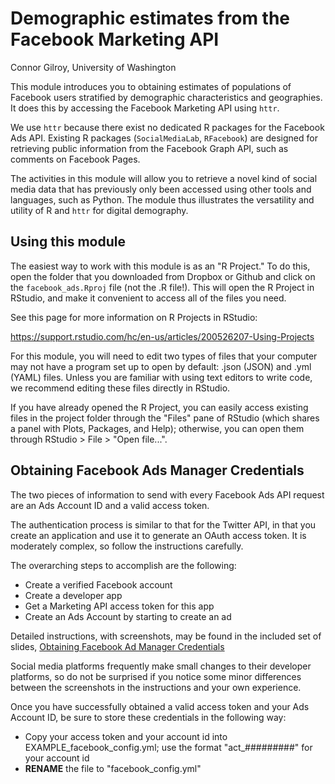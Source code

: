 # Demographic estimates from the Facebook Marketing API

Connor Gilroy, University of Washington

This module introduces you to obtaining estimates of populations of Facebook
users stratified by demographic characteristics and geographies. It does this
by accessing the Facebook Marketing API using `httr`.

We use `httr` because there exist no dedicated R packages for the Facebook Ads
API. Existing R packages (`SocialMediaLab`, `RFacebook`) are designed for
retrieving public information from the Facebook Graph API, such as comments on
Facebook Pages.

The activities in this module will allow you to retrieve a novel kind of social
media data that has previously only been accessed using other tools and
languages, such as Python. The module thus illustrates the versatility and
utility of R and `httr` for digital demography.

## Using this module

The easiest way to work with this module is as an "R Project." To do this,
open the folder that you downloaded from Dropbox or Github and click on the
`facebook_ads.Rproj` file (not the .R file!). This will open the R Project
in RStudio, and make it convenient to access all of the files you need.

See this page for more information on R Projects in RStudio:

https://support.rstudio.com/hc/en-us/articles/200526207-Using-Projects

For this module, you will need to edit two types of files that your computer
may not have a program set up to open by default: .json (JSON) and .yml (YAML)
files. Unless you are familiar with using text editors to write code, we recommend editing these files directly in RStudio.

If you have already opened the R Project, you can easily access existing
files in the project folder through the "Files" pane of RStudio (which shares
a panel with Plots, Packages, and Help); otherwise, you can open them through
RStudio > File > "Open file...".

## Obtaining Facebook Ads Manager Credentials

The two pieces of information to send with every Facebook Ads API request are
an Ads Account ID and a valid access token.

The authentication process is similar to that for the Twitter API, in that you
create an application and use it to generate an OAuth access token. It is
moderately complex, so follow the instructions carefully.

The overarching steps to accomplish are the following:

- Create a verified Facebook account
- Create a developer app
- Get a Marketing API access token for this app
- Create an Ads Account by starting to create an ad

Detailed instructions, with screenshots, may be found in the included set of slides,
[Obtaining Facebook Ad Manager Credentials](https://github.com/ccgilroy/r-estimates-fb-ads/blob/master/Instructions_to_obtain_FB_Ad_Manager_Credentials.pdf)

Social media platforms frequently make small changes to their developer
platforms, so do not be surprised if you notice some minor differences between
the screenshots in the instructions and your own experience.

Once you have successfully obtained a valid access token and your Ads Account ID,
be sure to store these credentials in the following way:

- Copy your access token and your account id into EXAMPLE_facebook_config.yml; use the format "act_#########" for your account id
- **RENAME** the file to "facebook_config.yml"
